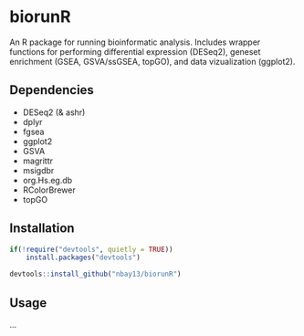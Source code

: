 # biorunR

An R package for running bioinformatic analysis. Includes wrapper functions for performing differential expression (DESeq2), geneset enrichment (GSEA, GSVA/ssGSEA, topGO), and data vizualization (ggplot2).

## Dependencies
 - DESeq2 (& ashr)
 - dplyr
 - fgsea
 - ggplot2
 - GSVA
 - magrittr
 - msigdbr
 - org.Hs.eg.db
 - RColorBrewer
 - topGO

## Installation
```R
if(!require("devtools", quietly = TRUE))
    install.packages("devtools")

devtools::install_github("nbay13/biorunR")
```
## Usage
...